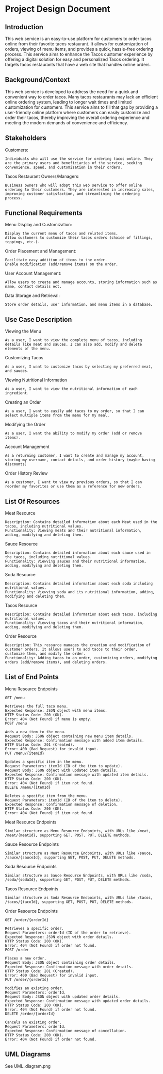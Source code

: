 # Project Design Document

## Introduction

This web service is an easy-to-use platform for customers to order tacos online from their favorite tacos restaurant. It allows for customization of orders, viewing of menu items, and provides a quick, hassle-free ordering process.
This service aims to enhance the Tacos customer experience by offering a digital solution for easy and personalized Tacos ordering. It targets tacos restaurants that have a web site that handles online orders.

## Background/Context

This web service is developed to address the need for a quick and convenient way to order tacos. Many tacos restaurants may lack an efficient online ordering system, leading to longer wait times and limited customization for customers. This service aims to fill that gap by providing a user-friendly online platform where customers can easily customize and order their tacos, thereby improving the overall ordering experience and meeting the modern demands of convenience and efficiency.

## Stakeholders

Customers: 

    Individuals who will use the service for ordering tacos online. They are the primary users and beneficiaries of the service, seeking convenience, speed, and customization in their orders.

Tacos Restaurant Owners/Managers: 

    Business owners who will adopt this web service to offer online ordering to their customers. They are interested in increasing sales, improving customer satisfaction, and streamlining the ordering process.

## Functional Requirements

Menu Display and Customization:

    Display the current menu of tacos and related items.
    Allow customers to customize their tacos orders (choice of fillings, toppings, etc.).

Order Placement and Management:

    Facilitate easy addition of items to the order.
    Enable modification (add/remove items) on the order.

User Account Management:

    Allow users to create and manage accounts, storing information such as name, contact details ect.

Data Storage and Retrieval:

    Store order details, user information, and menu items in a database.

## Use Case Description

Viewing the Menu

    As a user, I want to view the complete menu of tacos, including details like meat and sauces. I can also add, modify and delete elements of the menu.

Customizing Tacos

    As a user, I want to customize tacos by selecting my preferred meat, and sauces. 

Viewing Nutritional Information

    As a user, I want to view the nutritional information of each ingredient.

Creating an Order

    As a user, I want to easily add tacos to my order, so that I can select multiple items from the menu for my meal.

Modifying the Order

    As a user, I want the ability to modify my order (add or remove items).

Account Management

    As a returning customer, I want to create and manage my account, storing my username, contact details, and order history (maybe having discounts)

Order History Review

    As a customer, I want to view my previous orders, so that I can reorder my favorites or use them as a reference for new orders.

## List Of Resources

Meat Resource

    Description: Contains detailed information about each Meat used in the tacos, including nutritional values.
    Functionality: Viewing meats and their nutritional information, adding, modifying and deleting them.

Sauce Resource

    Description: Contains detailed information about each sauce used in the tacos, including nutritional values.
    Functionality: Viewving sauces and their nutritional information, adding, modifying and deleting them.

Soda Resource

    Description: Contains detailed information about each soda including nutritional values.
    Functionality: Viewving soda and its nutritional information, adding, modifying and deleting them.

Tacos Resource

    Description: Contains detailed information about each tacos, including nutritional values.
    Functionality: Viewving tacos and their nutritional information, adding, modifying and deleting them.

Order Resource

    Description: This resource manages the creation and modification of customer orders. It allows users to add tacos to their order, customize them, and modify the order.
    Functionality: Adding tacos to an order, customizing orders, modifying orders (add/remove items), and deleting orders.


## List of End Points

Menu Resource Endpoints

    GET /menu

    Retrieves the full taco menu.
    Expected Response: JSON object with menu items.
    HTTP Status Code: 200 (OK).
    Error: 404 (Not Found) if menu is empty.
    POST /menu

    Adds a new item to the menu.
    Request Body: JSON object containing new menu item details.
    Expected Response: Confirmation message with added item details.
    HTTP Status Code: 201 (Created).
    Error: 400 (Bad Request) for invalid input.
    PUT /menu/{itemId}

    Updates a specific item in the menu.
    Request Parameters: itemId (ID of the item to update).
    Request Body: JSON object with updated item details.
    Expected Response: Confirmation message with updated item details.
    HTTP Status Code: 200 (OK).
    Error: 404 (Not Found) if item not found.
    DELETE /menu/{itemId}

    Deletes a specific item from the menu.
    Request Parameters: itemId (ID of the item to delete).
    Expected Response: Confirmation message of deletion.
    HTTP Status Code: 200 (OK).
    Error: 404 (Not Found) if item not found.

Meat Resource Endpoints

    Similar structure as Menu Resource Endpoints, with URLs like /meat, /meat/{meatId}, supporting GET, POST, PUT, DELETE methods.

Sauce Resource Endpoints

    Similar structure as Meat Resource Endpoints, with URLs like /sauce, /sauce/{sauceId}, supporting GET, POST, PUT, DELETE methods.

Soda Resource Endpoints

    Similar structure as Sauce Resource Endpoints, with URLs like /soda, /soda/{sodaId}, supporting GET, POST, PUT, DELETE methods.

Tacos Resource Endpoints

    Similar structure as Soda Resource Endpoints, with URLs like /tacos, /tacos/{tacoId}, supporting GET, POST, PUT, DELETE methods.

Order Resource Endpoints

    GET /order/{orderId}

    Retrieves a specific order.
    Request Parameters: orderId (ID of the order to retrieve).
    Expected Response: JSON object with order details.
    HTTP Status Code: 200 (OK).
    Error: 404 (Not Found) if order not found.
    POST /order

    Places a new order.
    Request Body: JSON object containing order details.
    Expected Response: Confirmation message with order details.
    HTTP Status Code: 201 (Created).
    Error: 400 (Bad Request) for invalid input.
    PUT /order/{orderId}

    Modifies an existing order.
    Request Parameters: orderId.
    Request Body: JSON object with updated order details.
    Expected Response: Confirmation message with updated order details.
    HTTP Status Code: 200 (OK).
    Error: 404 (Not Found) if order not found.
    DELETE /order/{orderId}

    Cancels an existing order.
    Request Parameters: orderId.
    Expected Response: Confirmation message of cancellation.
    HTTP Status Code: 200 (OK).
    Error: 404 (Not Found) if order not found.


## UML Diagrams

See UML_diagram.png